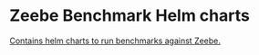 # Zeebe Benchmark Helm charts

[Contains helm charts to run benchmarks against Zeebe.](https://github.com/camunda/zeebe-benchmark-helm)


